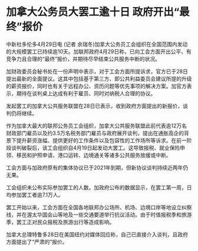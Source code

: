 # 加拿大公务员大罢工逾十日 政府开出“最终”报价

中新社多伦多4月29日电 (记者
余瑞冬)加拿大公务员工会组织在全国范围内发动的大规模罢工已持续逾10天。加联邦政府4月29日称，已向工会方面开出公平、有竞争力且合理的“最终”报价，并期待尽早结束公共服务中断的状况。

加财政委员会秘书处在一份声明中表示，对于工会方面所提诉求，官方已于28日提出最新的全面提议。这其中包括基于第三方、即公共利益委员会建议所提的升级的薪资报价，同时也有关于远程办公、资历问题等优先事项的解决方案。加官方表示，期待在谈判桌上达成有利于雇员、同时对纳税人合理的协议。

发起罢工的加拿大公共服务联盟在28日已表示，收到政府方面提出的新报价，谈判仍将继续。

作为加拿大最大的联邦公务员工会组织，加拿大公共服务联盟此前代表逾12万名财政部门雇员以及约3.5万名税务部门雇员与政府展开谈判，提出在通胀高企的背景下提升薪资涨幅、提供更好的工作条件以及包容性的工作场所等诉求。在前一阶段谈判破裂后，该工会组织自4月19日起发动大罢工。这导致报税、就业保险申领、移民和护照申请、港口运转、边境通关等诸多公共服务放缓或中断。

工会方面与加政府原有的集体协议已于2021年到期，但新协议谈判持续近两年仍无果。

工会组织未公布实际参加罢工的人数。加政府公布的数据显示，在罢工第一周，日均参加罢工者逾7.1万人。

罢工开始以来，工会方面在全国各地联邦办公场所、机场、边境口岸等地设立纠察线，并在渥太华国会山等地及一些交通要道举行抗议活动。由于时值报税季和旅游季，罢工正对民众报税及旅游出行等造成影响。

加拿大总理特鲁多28日在美国纽约对媒体回应称，自己已直接介入谈判，且政府方面提出了“严肃的”报价。

